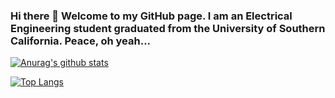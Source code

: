 ### Hi there 👋 Welcome to my GitHub page. I am an Electrical Engineering student graduated from the University of Southern California. Peace, oh yeah... 

[![Anurag's github stats](https://github-readme-stats.vercel.app/api?username=sheldon123z&show_icons=true&theme=radical&count_private=true)](https://github.com/anuraghazra/github-readme-stats)  

[![Top Langs](https://github-readme-stats.vercel.app/api/top-langs/?username=sheldon123z&layout=compact)](https://github.com/anuraghazra/github-readme-stats)

